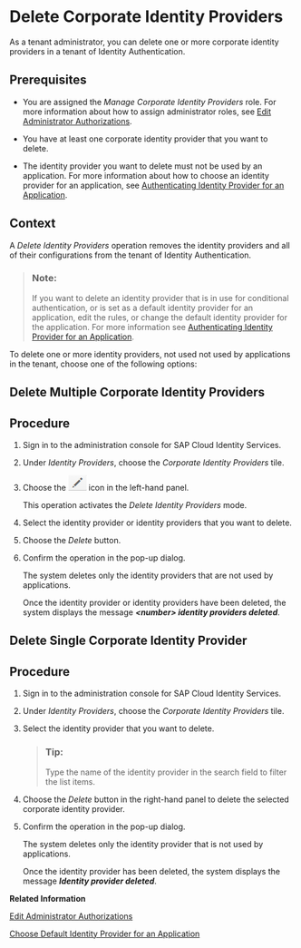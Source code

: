 <!-- loio25a17de6b1f0447ba86e0e8447474d40 -->

# Delete Corporate Identity Providers

As a tenant administrator, you can delete one or more corporate identity providers in a tenant of Identity Authentication.



## Prerequisites

-   You are assigned the *Manage Corporate Identity Providers* role. For more information about how to assign administrator roles, see [Edit Administrator Authorizations](edit-administrator-authorizations-86ee374.md).

-   You have at least one corporate identity provider that you want to delete.

-   The identity provider you want to delete must not be used by an application. For more information about how to choose an identity provider for an application, see [Authenticating Identity Provider for an Application](authenticating-identity-provider-for-an-application-b3aae12.md).




## Context

A *Delete Identity Providers* operation removes the identity providers and all of their configurations from the tenant of Identity Authentication.

> ### Note:  
> If you want to delete an identity provider that is in use for conditional authentication, or is set as a default identity provider for an application, edit the rules, or change the default identity provider for the application. For more information see [Authenticating Identity Provider for an Application](authenticating-identity-provider-for-an-application-b3aae12.md).

To delete one or more identity providers, not used not used by applications in the tenant, choose one of the following options:

 <a name="task_bsb_lbv_dv"/>

<!-- task\_bsb\_lbv\_dv -->

## Delete Multiple Corporate Identity Providers



<a name="task_bsb_lbv_dv__steps_z5g_vbv_dv"/>

## Procedure

1.  Sign in to the administration console for SAP Cloud Identity Services.

2.  Under *Identity Providers*, choose the *Corporate Identity Providers* tile.

3.  Choose the ![](images/Edit_User_Details_e96801b.png) icon in the left-hand panel.

    This operation activates the *Delete Identity Providers* mode.

4.  Select the identity provider or identity providers that you want to delete.

5.  Choose the *Delete* button.

6.  Confirm the operation in the pop-up dialog.

    The system deletes only the identity providers that are not used by applications.

    Once the identity provider or identity providers have been deleted, the system displays the message ***<number\> identity providers deleted***.


 <a name="task_pjj_lbv_dv"/>

<!-- task\_pjj\_lbv\_dv -->

## Delete Single Corporate Identity Provider



<a name="task_pjj_lbv_dv__steps_byx_tbv_dv"/>

## Procedure

1.  Sign in to the administration console for SAP Cloud Identity Services.

2.  Under *Identity Providers*, choose the *Corporate Identity Providers* tile.

3.  Select the identity provider that you want to delete.

    > ### Tip:  
    > Type the name of the identity provider in the search field to filter the list items.

4.  Choose the *Delete* button in the right-hand panel to delete the selected corporate identity provider.

5.  Confirm the operation in the pop-up dialog.

    The system deletes only the identity provider that is not used by applications.

    Once the identity provider has been deleted, the system displays the message ***Identity provider deleted***.


**Related Information**  


[Edit Administrator Authorizations](edit-administrator-authorizations-86ee374.md "As a tenant administrator, you can edit both your own authorizations and other administrators' authorizations in the administration console for SAP Cloud Identity Services. By editing the administrator authorizations you can also delete an administrator.")

[Choose Default Identity Provider for an Application](choose-default-identity-provider-for-an-application-e9d8274.md "You choose between a local identity provider and a corporate identity provider to be the default identity provider for your application.")

